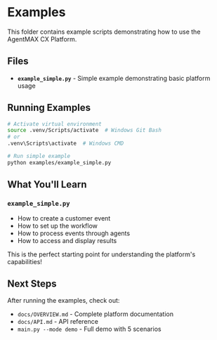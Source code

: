 # Examples

This folder contains example scripts demonstrating how to use the AgentMAX CX Platform.

## Files

- **`example_simple.py`** - Simple example demonstrating basic platform usage

## Running Examples

```bash
# Activate virtual environment
source .venv/Scripts/activate  # Windows Git Bash
# or
.venv\Scripts\activate  # Windows CMD

# Run simple example
python examples/example_simple.py
```

## What You'll Learn

### `example_simple.py`
- How to create a customer event
- How to set up the workflow
- How to process events through agents
- How to access and display results

This is the perfect starting point for understanding the platform's capabilities!

## Next Steps

After running the examples, check out:
- `docs/OVERVIEW.md` - Complete platform documentation
- `docs/API.md` - API reference
- `main.py --mode demo` - Full demo with 5 scenarios
